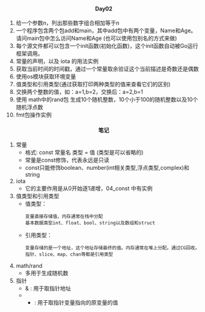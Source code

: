 #### <center>Day02</center>

1. 给一个参数n，列出那些数字组合相加等于n
2. 一个程序包含两个包add和main，其中add包中有两个变量，Name和Age。请问main包中怎么访问Name和Age (也可以使用包别名的方式来做)
3. 每个源文件都可以包含一个init函数(初始化函数)，这个init函数自动被Go运行框架调用。
4. 常量的声明，以及 iota 的用法实例
5. 获取当前时间的时间戳，通过一个常量取余验证这个当前描述是奇数还是偶数
6. 使用os模块获取环境变量
7. 值类型和引用类型(通过获取打印两种类型的值来查看它们的区别)
8. 交换两个整数的值，如：a=1,b=2，交换后：a=2,b=1
9. 使用 math中的rand包 生成10个随机整数，10个小于100的随机整数以及10个随机浮点数
10. fmt包操作实例
#### <center>笔记</center>
1. 常量
   * 格式: const 常量名 类型 = 值 (类型是可以省略的)
   * 常量是const修饰，代表永远是只读
   * const只能修饰boolean、number(int相关类型,浮点类型,complex)和string
2. iota
    * 它的主要作用是从0开始逐1递增，04_const 中有实例
3. 值类型和引用类型
    * 值类型：
      ```
      变量直接存储值，内存通常在栈中分配
      基本数据类型int、float、bool、string以及数组和struct
      ```
    * 引用类型：
      ```
      变量存储的是一个地址，这个地址存储最终的值。内存通常在堆上分配。通过CG回收。
      指针、slice、map、chan等都是引用类型
      ```
4. math/rand
    *  多用于生成随机数
5. 指针
   * & : 用于取指针地址
   * * : 用于取指针变量指向的原变量的值